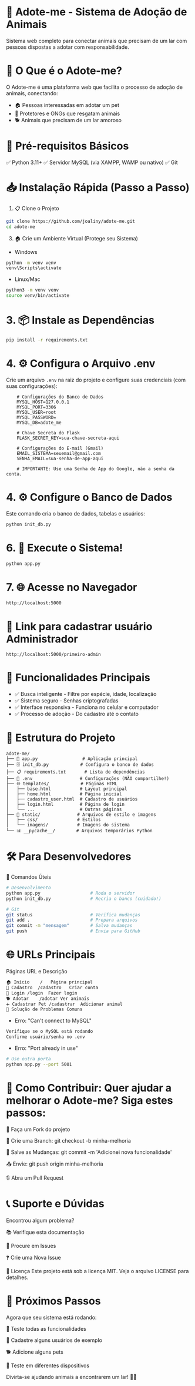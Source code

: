 # 🐾 Adote-me - Sistema de Adoção de Animais
Sistema web completo para conectar animais que precisam de um lar com pessoas dispostas a adotar com responsabilidade.

# 🎯 O Que é o Adote-me? 
O Adote-me é uma plataforma web que facilita o processo de adoção de animais, conectando:

* 🏠 Pessoas interessadas em adotar um pet
* 🏢 Protetores e ONGs que resgatam animais
* 🐕 Animais que precisam de um lar amoroso


# 🚀 Pré-requisitos Básicos

✅ Python 3.11+
✅ Servidor MySQL (via XAMPP, WAMP ou nativo)
✅ Git 

# 📥 Instalação Rápida (Passo a Passo)

1. 📋 Clone o Projeto
```bash
git clone https://github.com/joaliny/adote-me.git
cd adote-me
```
3. 🏠 Crie um Ambiente Virtual (Protege seu Sistema)

* Windows
```bash
python -m venv venv
venv\Scripts\activate
```
* Linux/Mac
```bash
python3 -m venv venv
source venv/bin/activate
```

# 3. 📦 Instale as Dependências
```bash
pip install -r requirements.txt
```

# 4. ⚙️ Configura o Arquivo .env
Crie um arquivo `.env` na raiz do projeto e configure suas credenciais (com suas configurações):
```env
    # Configurações do Banco de Dados
    MYSQL_HOST=127.0.0.1
    MYSQL_PORT=3306
    MYSQL_USER=root
    MYSQL_PASSWORD=
    MYSQL_DB=adote_me

    # Chave Secreta do Flask
    FLASK_SECRET_KEY=sua-chave-secreta-aqui

    # Configurações do E-mail (Gmail)
    EMAIL_SISTEMA=seuemail@gmail.com
    SENHA_EMAIL=sua-senha-de-app-aqui

    # IMPORTANTE: Use uma Senha de App do Google, não a senha da conta.
```
    

# 4. ⚙️ Configure o Banco de Dados
Este comando cria o banco de dados, tabelas e usuários:

```bash
python init_db.py
```

# 6. 🎉 Execute o Sistema!
```bash
python app.py
```

# 7. 🌐 Acesse no Navegador
```
http://localhost:5000
```

# 📝 Link para cadastrar usuário Administrador
```
http://localhost:5000/primeiro-admin
```

# 🔧 Funcionalidades Principais

* ✅ Busca inteligente - Filtre por espécie, idade, localização
* ✅ Sistema seguro - Senhas criptografadas
* ✅ Interface responsiva - Funciona no celular e computador
* ✅ Processo de adoção - Do cadastro até o contato


# 📁 Estrutura do Projeto
```text
adote-me/
├── 🐍 app.py                 # Aplicação principal
├── 🗄️ init_db.py            # Configura o banco de dados
├── 📋 requirements.txt       # Lista de dependências
├── 🔧 .env                  # Configurações (NÃO compartilhe!)
├── 🌐 templates/            # Páginas HTML
│   ├── base.html           # Layout principal
│   ├── home.html           # Página inicial
│   ├── cadastro_user.html  # Cadastro de usuários
│   ├── login.html          # Página de login
│   └── ...                 # Outras páginas
├── 🎨 static/              # Arquivos de estilo e imagens
│   ├── css/               # Estilos
│   └── imagens/           # Imagens do sistema
└── 📊 __pycache__/        # Arquivos temporários Python
```

# 🛠️ Para Desenvolvedores

🔄 Comandos Úteis
```bash
# Desenvolvimento
python app.py                   # Roda o servidor
python init_db.py               # Recria o banco (cuidado!)

# Git
git status                      # Verifica mudanças
git add .                       # Prepara arquivos
git commit -m "mensagem"        # Salva mudanças
git push                        # Envia para GitHub
```

# 🌐 URLs Principais
Páginas	URL e	Descrição
```txt
🏠 Início	/	Página principal
📝 Cadastro	/cadastro	Criar conta
🔐 Login	/login	Fazer login
🐕 Adotar	/adotar	Ver animais
➕ Cadastrar Pet	/cadastrar	Adicionar animal
🐛 Solução de Problemas Comuns

```

* Erro: "Can't connect to MySQL"
```bash
Verifique se o MySQL está rodando
Confirme usuário/senha no .env
```

* Erro: "Port already in use"

```bash
# Use outra porta
python app.py --port 5001
```

# 🤝 Como Contribuir: Quer ajudar a melhorar o Adote-me? Siga estes passos:

🐙 Faça um Fork do projeto

🌿 Crie uma Branch: git checkout -b minha-melhoria

💾 Salve as Mudanças: git commit -m 'Adicionei nova funcionalidade'

📤 Envie: git push origin minha-melhoria

🔃 Abra um Pull Request

# 📞 Suporte e Dúvidas
Encontrou algum problema?

📚 Verifique esta documentação

🐛 Procure em Issues

❓ Crie uma Nova Issue

📄 Licença
Este projeto está sob a licença MIT. Veja o arquivo LICENSE para detalhes.

# 🎉 Próximos Passos
Agora que seu sistema está rodando:

🧪 Teste todas as funcionalidades

👥 Cadastre alguns usuários de exemplo

🐕 Adicione alguns pets

📱 Teste em diferentes dispositivos

Divirta-se ajudando animais a encontrarem um lar! 🐾💕
